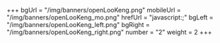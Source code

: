 +++
bgUrl = "/img/banners/openLooKeng.png"
mobileUrl = "/img/banners/openLooKeng_mo.png"
hrefUrl = "javascript:;"
bgLeft = "/img/banners/openLooKeng_left.png"
bgRight = "/img/banners/openLooKeng_right.png"
number = "2"
weight =  2
+++